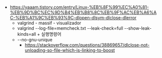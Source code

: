 - https://yaaam.tistory.com/entry/Linux-%EB%8F%99%EC%A0%81-%EB%9D%BC%EC%9D%B4%EB%B8%8C%EB%9F%AC%EB%A6%AC-%EB%A1%9C%EB%93%9C-dlopen-dlsym-dlclose-dlerror
	- valgrind - massif - visualizador
	- valgrind --log-file=memcheck.txt --leak-check=full --show-leak-kinds=all  + 실행명령어
	- --no-gnu-unique
		- https://stackoverflow.com/questions/38869657/dlclose-not-unloading-so-file-which-is-linking-to-boost
